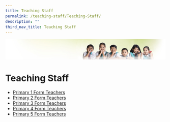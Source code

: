 ```yaml
---
title: Teaching Staff
permalink: /teaching-staff/Teaching-Staff/
description: ""
third_nav_title: Teaching Staff
---
```

![](/images/Banner.jpg)

Teaching Staff
==============

* [Primary 1 Form Teachers](/teaching-staff/Primary-1-Form-Teachers/)
* [Primary 2 Form Teachers](/teaching-staff/Primary-2-Form-Teachers/)
* [Primary 3 Form Teachers](/teaching-staff/Primary-3-Form-Teachers/)
* [Primary 4 Form Teachers](/teaching-staff/Primary-4-Form-Teachers/)
* [Primary 5 Form Teachers](/teaching-staff/Primary-5-Form-Teachers/)